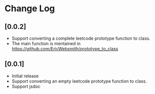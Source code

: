 # Change Log

## [0.0.2]
- Support converting a complete leetcode prototype function to class.
- The main function is mentained in https://github.com/EricWebsmith/prototype_to_class

## [0.0.1]
- Initial release 
- Support converting an empty leetcode prototype function to class.
- Support jsdoc
